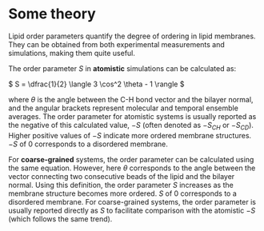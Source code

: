 # Some theory

Lipid order parameters quantify the degree of ordering in lipid membranes. They can be obtained from both experimental measurements and simulations, making them quite useful.

The order parameter $S$ in **atomistic** simulations can be calculated as:

$
S = \dfrac{1}{2} \langle 3 \cos^2 \theta - 1 \rangle
$

where $\theta$ is the angle between the C-H bond vector and the bilayer normal, and the angular brackets represent molecular and temporal ensemble averages. The order parameter for atomistic systems is usually reported as the negative of this calculated value, $-S$ (often denoted as $-S_{CH}$ or $-S_{CD}$). Higher positive values of $-S$ indicate more ordered membrane structures. $-S$ of 0 corresponds to a disordered membrane.

For **coarse-grained** systems, the order parameter can be calculated using the same equation. However, here $\theta$ corresponds to the angle between the vector connecting two consecutive beads of the lipid and the bilayer normal. Using this definition, the order parameter $S$ increases as the membrane structure becomes more ordered. $S$ of 0 corresponds to a disordered membrane. For coarse-grained systems, the order parameter is usually reported directly as $S$ to facilitate comparison with the atomistic $-S$ (which follows the same trend).